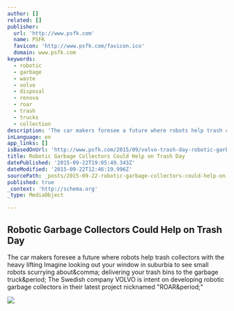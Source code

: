 ```yaml
---
author: []
related: []
publisher:
  url: 'http://www.psfk.com'
  name: PSFK
  favicon: 'http://www.psfk.com/favicon.ico'
  domain: www.psfk.com
keywords:
  - robotic
  - garbage
  - waste
  - volvo
  - disposal
  - renova
  - roar
  - trash
  - trucks
  - collection
description: 'The car makers foresee a future where robots help trash collectors with the heavy lifting Imagine looking out your window in suburbia to see small robots scurrying about, delivering your trash bins to the garbage truck. The Swedish company VOLVO is intent on developing robotic garbage collectors in their latest project nicknamed "ROAR."'
inLanguage: en
app_links: []
isBasedOnUrl: 'http://www.psfk.com/2015/09/volvo-trash-day-robotic-garbage-collectors.html'
title: Robotic Garbage Collectors Could Help on Trash Day
datePublished: '2015-09-22T19:05:49.343Z'
dateModified: '2015-09-22T12:46:19.996Z'
sourcePath: _posts/2015-09-22-robotic-garbage-collectors-could-help-on-trash-day.md
published: true
_context: 'http://schema.org'
_type: MediaObject

---
```

<article style=""><h1>Robotic Garbage Collectors Could Help on Trash Day</h1><p>The car makers foresee a future where robots help trash collectors with the heavy lifting Imagine looking out your window in suburbia to see small robots scurrying about&amp;comma; delivering your trash bins to the garbage truck&amp;period; The Swedish company VOLVO is intent on developing robotic garbage collectors in their latest project nicknamed "ROAR&amp;period;"</p><img src="http://cdn.psfk.com/wp-content/uploads/2015/09/volvo_waste_disposal_robots-962x644.jpg" /></article>